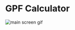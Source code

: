 # GPF Calculator
 
![main screen gif](https://user-images.githubusercontent.com/91142792/143185954-1cb2dadf-34b1-4ed6-a402-e45919201c85.gif)
